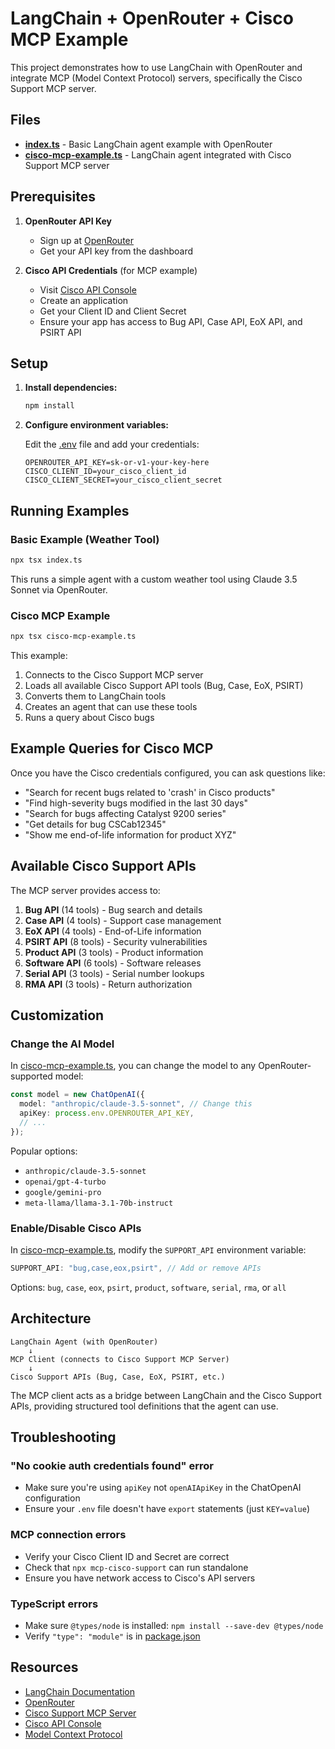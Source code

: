 # LangChain + OpenRouter + Cisco MCP Example

This project demonstrates how to use LangChain with OpenRouter and integrate MCP (Model Context Protocol) servers, specifically the Cisco Support MCP server.

## Files

- **[index.ts](index.ts)** - Basic LangChain agent example with OpenRouter
- **[cisco-mcp-example.ts](cisco-mcp-example.ts)** - LangChain agent integrated with Cisco Support MCP server

## Prerequisites

1. **OpenRouter API Key**
   - Sign up at [OpenRouter](https://openrouter.ai/)
   - Get your API key from the dashboard

2. **Cisco API Credentials** (for MCP example)
   - Visit [Cisco API Console](https://apiconsole.cisco.com/)
   - Create an application
   - Get your Client ID and Client Secret
   - Ensure your app has access to Bug API, Case API, EoX API, and PSIRT API

## Setup

1. **Install dependencies:**
   ```bash
   npm install
   ```

2. **Configure environment variables:**

   Edit the [.env](.env) file and add your credentials:
   ```env
   OPENROUTER_API_KEY=sk-or-v1-your-key-here
   CISCO_CLIENT_ID=your_cisco_client_id
   CISCO_CLIENT_SECRET=your_cisco_client_secret
   ```

## Running Examples

### Basic Example (Weather Tool)

```bash
npx tsx index.ts
```

This runs a simple agent with a custom weather tool using Claude 3.5 Sonnet via OpenRouter.

### Cisco MCP Example

```bash
npx tsx cisco-mcp-example.ts
```

This example:
1. Connects to the Cisco Support MCP server
2. Loads all available Cisco Support API tools (Bug, Case, EoX, PSIRT)
3. Converts them to LangChain tools
4. Creates an agent that can use these tools
5. Runs a query about Cisco bugs

## Example Queries for Cisco MCP

Once you have the Cisco credentials configured, you can ask questions like:

- "Search for recent bugs related to 'crash' in Cisco products"
- "Find high-severity bugs modified in the last 30 days"
- "Search for bugs affecting Catalyst 9200 series"
- "Get details for bug CSCab12345"
- "Show me end-of-life information for product XYZ"

## Available Cisco Support APIs

The MCP server provides access to:

1. **Bug API** (14 tools) - Bug search and details
2. **Case API** (4 tools) - Support case management
3. **EoX API** (4 tools) - End-of-Life information
4. **PSIRT API** (8 tools) - Security vulnerabilities
5. **Product API** (3 tools) - Product information
6. **Software API** (6 tools) - Software releases
7. **Serial API** (3 tools) - Serial number lookups
8. **RMA API** (3 tools) - Return authorization

## Customization

### Change the AI Model

In [cisco-mcp-example.ts](cisco-mcp-example.ts:73-81), you can change the model to any OpenRouter-supported model:

```typescript
const model = new ChatOpenAI({
  model: "anthropic/claude-3.5-sonnet", // Change this
  apiKey: process.env.OPENROUTER_API_KEY,
  // ...
});
```

Popular options:
- `anthropic/claude-3.5-sonnet`
- `openai/gpt-4-turbo`
- `google/gemini-pro`
- `meta-llama/llama-3.1-70b-instruct`

### Enable/Disable Cisco APIs

In [cisco-mcp-example.ts](cisco-mcp-example.ts:13), modify the `SUPPORT_API` environment variable:

```typescript
SUPPORT_API: "bug,case,eox,psirt", // Add or remove APIs
```

Options: `bug`, `case`, `eox`, `psirt`, `product`, `software`, `serial`, `rma`, or `all`

## Architecture

```
LangChain Agent (with OpenRouter)
    ↓
MCP Client (connects to Cisco Support MCP Server)
    ↓
Cisco Support APIs (Bug, Case, EoX, PSIRT, etc.)
```

The MCP client acts as a bridge between LangChain and the Cisco Support APIs, providing structured tool definitions that the agent can use.

## Troubleshooting

### "No cookie auth credentials found" error
- Make sure you're using `apiKey` not `openAIApiKey` in the ChatOpenAI configuration
- Ensure your `.env` file doesn't have `export` statements (just `KEY=value`)

### MCP connection errors
- Verify your Cisco Client ID and Secret are correct
- Check that `npx mcp-cisco-support` can run standalone
- Ensure you have network access to Cisco's API servers

### TypeScript errors
- Make sure `@types/node` is installed: `npm install --save-dev @types/node`
- Verify `"type": "module"` is in [package.json](package.json)

## Resources

- [LangChain Documentation](https://js.langchain.com/)
- [OpenRouter](https://openrouter.ai/)
- [Cisco Support MCP Server](https://github.com/sieteunoseis/mcp-cisco-support)
- [Cisco API Console](https://apiconsole.cisco.com/)
- [Model Context Protocol](https://modelcontextprotocol.io/)
